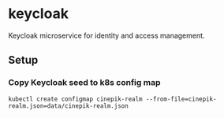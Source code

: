 # keycloak
Keycloak microservice for identity and access management.

## Setup

### Copy Keycloak seed to k8s config map

```
kubectl create configmap cinepik-realm --from-file=cinepik-realm.json=data/cinepik-realm.json
```
